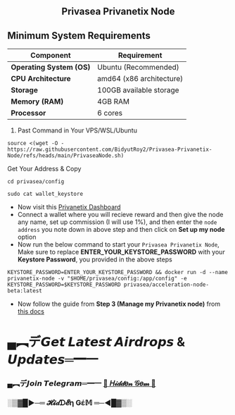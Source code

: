 <h2 align=center>Privasea Privanetix Node</h2>

## Minimum System Requirements

| **Component**             | **Requirement**                     |
|---------------------------|-------------------------------------|
| **Operating System (OS)** | Ubuntu (Recommended)                |
| **CPU Architecture**      | amd64 (x86 architecture)            |
| **Storage**               | 100GB available storage             |
| **Memory (RAM)**          | 4GB RAM                             |
| **Processor**             | 6 cores                             |

1) Past Command in Your VPS/WSL/Ubuntu
```
source <(wget -O - https://raw.githubusercontent.com/BidyutRoy2/Privasea-Privanetix-Node/refs/heads/main/PrivaseaNode.sh)
```

Get Your Address & Copy

```
cd privasea/config
```
```
sudo cat wallet_keystore
```

- Now visit this [Privanetix Dashboard](https://deepsea-beta.privasea.ai/privanetixNode)
- Connect a wallet where you will recieve reward and then give the node any name, set up commission (I will use 1%), and then enter the `node address` you note down in above step and then click on **Set up my node** option
- Now run the below command to start your `Privasea Privanetix Node`, Make sure to replace **ENTER_YOUR_KEYSTORE_PASSWORD** with your **Keystore Password**, you provided in the above steps

```
KEYSTORE_PASSWORD=ENTER_YOUR_KEYSTORE_PASSWORD && docker run -d --name privanetix-node -v "$HOME/privasea/config:/app/config" -e KEYSTORE_PASSWORD=$KEYSTORE_PASSWORD privasea/acceleration-node-beta:latest
```

- Now follow the guide from **Step 3 (Manage my Privanetix node)** from [this docs](https://www.privasea.ai/privanetix-node)

# ▄︻デ𝙂𝙚𝙩 𝙇𝙖𝙩𝙚𝙨𝙩 𝘼𝙞𝙧𝙙𝙧𝙤𝙥𝙨 & 𝙐𝙥𝙙𝙖𝙩𝙚𝙨═━一

### ▄︻デ𝙅𝙤𝙞𝙣 𝙏𝙚𝙡𝙚𝙜𝙧𝙖𝙢═━一 [🎀  𝐻𝒾𝒹𝒹𝑒𝓃 𝒢𝑒𝓂  🎀](https://t.me/hiddengemnews) 

### ░▒▓█►─═  𝓗𝓲𝒹ᗪ𝓔η Ǥέ𝕄 ═─◄█▓▒░
